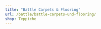 ```yaml
---
title: "Battle Carpets & Flooring"
url: /battle/battle-carpets-und-flooring/
shop: Teppiche
---
```

